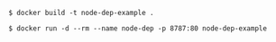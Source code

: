 
    $ docker build -t node-dep-example .

    $ docker run -d --rm --name node-dep -p 8787:80 node-dep-example